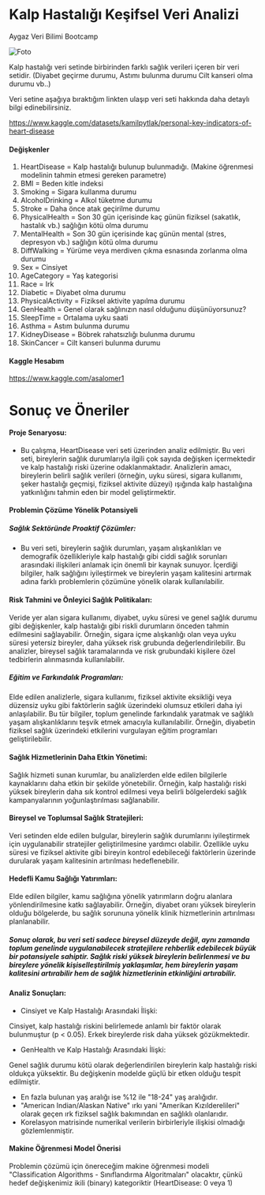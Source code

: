 # Kalp Hastalığı Keşifsel Veri Analizi
Aygaz Veri Bilimi Bootcamp

![Foto](/home/asalomer/Documents/Notebooks/Aygaz_Bootcamp/)

Kalp hastalığı veri setinde birbirinden farklı sağlık verileri içeren bir veri setidir. (Diyabet geçirme durumu, Astımı bulunma durumu Cilt kanseri olma durumu vb..)

Veri setine aşağıya bıraktığım linkten ulaşıp veri seti hakkında daha detaylı bilgi edinebilirsiniz.

https://www.kaggle.com/datasets/kamilpytlak/personal-key-indicators-of-heart-disease


#### Değişkenler
1. HeartDisease = Kalp hastalığı bulunup bulunmadığı. (Makine öğrenmesi modelinin tahmin etmesi gereken parametre)
2. BMI = Beden kitle indeksi
3. Smoking = Sigara kullanma durumu
4. AlcoholDrinking = Alkol tüketme durumu
5. Stroke = Daha önce atak geçirilme durumu
6. PhysicalHealth = Son 30 gün içerisinde kaç günün fiziksel (sakatlık, hastalık vb.) sağlığın kötü olma durumu
7. MentalHealth	= Son 30 gün içerisinde kaç günün mental (stres, depresyon vb.) sağlığın kötü olma durumu
8. DiffWalking = Yürüme veya merdiven çıkma esnasında zorlanma olma durumu
9. Sex = Cinsiyet
10. AgeCategory = Yaş kategorisi
11. Race = Irk
12. Diabetic = Diyabet olma durumu
13. PhysicalActivity = Fiziksel aktivite yapılma durumu
14. GenHealth = Genel olarak sağlınızın nasıl olduğunu düşünüyorsunuz? 
15. SleepTime = Ortalama uyku saati
16. Asthma = Astım bulunma durumu
17. KidneyDisease = Böbrek rahatsızlığı bulunma durumu
18. SkinCancer = Cilt kanseri bulunma durumu

#### Kaggle Hesabım
https://www.kaggle.com/asalomer1

# Sonuç ve Öneriler
#### Proje Senaryosu: 

* Bu çalışma, HeartDisease veri seti üzerinden analiz edilmiştir. Bu veri seti, bireylerin sağlık durumlarıyla ilgili çok sayıda değişken içermektedir ve kalp hastalığı riski üzerine odaklanmaktadır. Analizlerin amacı, bireylerin belirli sağlık verileri (örneğin, uyku süresi, sigara kullanımı, şeker hastalığı geçmişi, fiziksel aktivite düzeyi) ışığında kalp hastalığına yatkınlığını tahmin eden bir model geliştirmektir.

#### Problemin Çözüme Yönelik Potansiyeli
##### Sağlık Sektöründe Proaktif Çözümler:

* Bu veri seti, bireylerin sağlık durumları, yaşam alışkanlıkları ve demografik özellikleriyle kalp hastalığı gibi ciddi sağlık sorunları arasındaki ilişkileri anlamak için önemli bir kaynak sunuyor. İçerdiği bilgiler, halk sağlığını iyileştirmek ve bireylerin yaşam kalitesini artırmak adına farklı problemlerin çözümüne yönelik olarak kullanılabilir.

#### Risk Tahmini ve Önleyici Sağlık Politikaları:


 Veride yer alan sigara kullanımı, diyabet, uyku süresi ve genel sağlık durumu gibi değişkenler, kalp hastalığı gibi riskli durumların önceden tahmin edilmesini sağlayabilir. Örneğin, sigara içme alışkanlığı olan veya uyku süresi yetersiz bireyler, daha yüksek risk grubunda değerlendirilebilir. Bu analizler, bireysel sağlık taramalarında ve risk grubundaki kişilere özel tedbirlerin alınmasında kullanılabilir.

##### Eğitim ve Farkındalık Programları:
Elde edilen analizlerle, sigara kullanımı, fiziksel aktivite eksikliği veya düzensiz uyku gibi faktörlerin sağlık üzerindeki olumsuz etkileri daha iyi anlaşılabilir. Bu tür bilgiler, toplum genelinde farkındalık yaratmak ve sağlıklı yaşam alışkanlıklarını teşvik etmek amacıyla kullanılabilir. Örneğin, diyabetin fiziksel sağlık üzerindeki etkilerini vurgulayan eğitim programları geliştirilebilir.

#### Sağlık Hizmetlerinin Daha Etkin Yönetimi:
Sağlık hizmeti sunan kurumlar, bu analizlerden elde edilen bilgilerle kaynaklarını daha etkin bir şekilde yönetebilir. Örneğin, kalp hastalığı riski yüksek bireylerin daha sık kontrol edilmesi veya belirli bölgelerdeki sağlık kampanyalarının yoğunlaştırılması sağlanabilir.

#### Bireysel ve Toplumsal Sağlık Stratejileri:
Veri setinden elde edilen bulgular, bireylerin sağlık durumlarını iyileştirmek için uygulanabilir stratejiler geliştirilmesine yardımcı olabilir. Özellikle uyku süresi ve fiziksel aktivite gibi bireyin kontrol edebileceği faktörlerin üzerinde durularak yaşam kalitesinin artırılması hedeflenebilir.

#### Hedefli Kamu Sağlığı Yatırımları:
Elde edilen bilgiler, kamu sağlığına yönelik yatırımların doğru alanlara yönlendirilmesine katkı sağlayabilir. Örneğin, diyabet oranı yüksek bireylerin olduğu bölgelerde, bu sağlık sorununa yönelik klinik hizmetlerinin artırılması planlanabilir.

##### _Sonuç olarak, bu veri seti sadece bireysel düzeyde değil, aynı zamanda toplum genelinde uygulanabilecek stratejilere rehberlik edebilecek büyük bir potansiyele sahiptir. Sağlık riski yüksek bireylerin belirlenmesi ve bu bireylere yönelik kişiselleştirilmiş yaklaşımlar, hem bireylerin yaşam kalitesini artırabilir hem de sağlık hizmetlerinin etkinliğini artırabilir._


#### Analiz Sonuçları:
* Cinsiyet ve Kalp Hastalığı Arasındaki İlişki:

 Cinsiyet, kalp hastalığı riskini belirlemede anlamlı bir faktör olarak bulunmuştur (p < 0.05). Erkek bireylerde risk daha yüksek gözükmektedir.
* GenHealth ve Kalp Hastalığı Arasındaki İlişki:

 Genel sağlık durumu kötü olarak değerlendirilen bireylerin kalp hastalığı riski oldukça yüksektir. Bu değişkenin modelde güçlü bir etken olduğu tespit edilmiştir.

* En fazla bulunan yaş aralığı ise %12 ile "18-24" yaş aralığıdır.
* "American Indian/Alaskan Native" ırkı yani "Amerikan Kızılderelileri" olarak geçen ırk fiziksel sağlık bakımından en sağlıklı olanlarıdır.
* Korelasyon matrisinde numerikal verilerin birbirleriyle ilişkisi olmadığı gözlemlenmiştir.
#### Makine Öğrenmesi Model Önerisi
Problemin çözümü için önereceğim makine öğrenmesi modeli "Classification Algorithms - Sınıflandırma Algoritmaları" olacaktır, çünkü hedef değişkenimiz ikili (binary) kategoriktir (HeartDisease: 0 veya 1)
